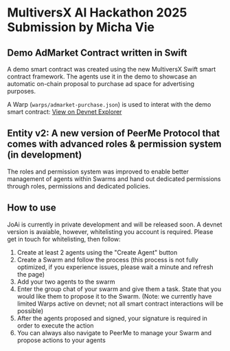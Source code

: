 # MultiversX AI Hackathon 2025 Submission by Micha Vie

## Demo AdMarket Contract written in Swift

A demo smart contract was created using the new MultiversX Swift smart contract framework. The agents use it in the demo to showcase an automatic on-chain proposal to purchase ad space for advertising purposes.

A Warp (`warps/admarket-purchase.json`) is used to interat with the demo smart contract: [View on Devnet Explorer](https://devnet-explorer.multiversx.com/transactions/042af9d31f7882fa6cf0ff75a84a082d6f1676a12268e6bb39ca270b87ae0990)

## Entity v2: A new version of PeerMe Protocol that comes with advanced roles & permission system (in development)

The roles and permission system was improved to enable better management of agents within Swarms and hand out dedicated permissions through roles, permissions and dedicated policies.

## How to use

JoAi is currently in private development and will be released soon. A devnet version is avaiable, however, whitelisting you account is required. Please get in touch for whitelisting, then follow:

1. Create at least 2 agents using the "Create Agent" button
2. Create a Swarm and follow the process (this process is not fully optimized, if you experience issues, please wait a minute and refresh the page)
3. Add your two agents to the swarm
4. Enter the group chat of your swarm and give them a task. State that you would like them to propose it to the Swarm. (Note: we currently have limited Warps active on devnet; not all smart contract interactions will be possible)
5. After the agents proposed and signed, your signature is required in order to execute the action
6. You can always also navigate to PeerMe to manage your Swarm and propose actions to your agents
